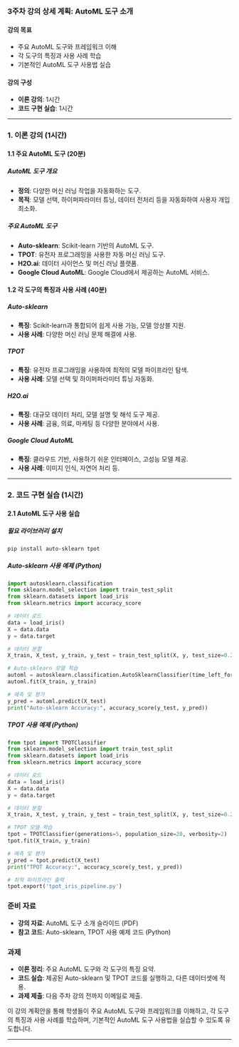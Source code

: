 ### 3주차 강의 상세 계획: AutoML 도구 소개

#### 강의 목표
- 주요 AutoML 도구와 프레임워크 이해
- 각 도구의 특징과 사용 사례 학습
- 기본적인 AutoML 도구 사용법 실습

#### 강의 구성
- **이론 강의**: 1시간
- **코드 구현 실습**: 1시간

---

### 1. 이론 강의 (1시간)

#### 1.1 주요 AutoML 도구 (20분)

##### AutoML 도구 개요
- **정의**: 다양한 머신 러닝 작업을 자동화하는 도구.
- **목적**: 모델 선택, 하이퍼파라미터 튜닝, 데이터 전처리 등을 자동화하여 사용자 개입 최소화.

##### 주요 AutoML 도구
- **Auto-sklearn**: Scikit-learn 기반의 AutoML 도구.
- **TPOT**: 유전자 프로그래밍을 사용한 자동 머신 러닝 도구.
- **H2O.ai**: 데이터 사이언스 및 머신 러닝 플랫폼.
- **Google Cloud AutoML**: Google Cloud에서 제공하는 AutoML 서비스.

#### 1.2 각 도구의 특징과 사용 사례 (40분)

##### Auto-sklearn
- **특징**: Scikit-learn과 통합되어 쉽게 사용 가능, 모델 앙상블 지원.
- **사용 사례**: 다양한 머신 러닝 문제 해결에 사용.

##### TPOT
- **특징**: 유전자 프로그래밍을 사용하여 최적의 모델 파이프라인 탐색.
- **사용 사례**: 모델 선택 및 하이퍼파라미터 튜닝 자동화.

##### H2O.ai
- **특징**: 대규모 데이터 처리, 모델 설명 및 해석 도구 제공.
- **사용 사례**: 금융, 의료, 마케팅 등 다양한 분야에서 사용.

##### Google Cloud AutoML
- **특징**: 클라우드 기반, 사용하기 쉬운 인터페이스, 고성능 모델 제공.
- **사용 사례**: 이미지 인식, 자연어 처리 등.

---

### 2. 코드 구현 실습 (1시간)

#### 2.1 AutoML 도구 사용 실습

##### 필요 라이브러리 설치
```bash
pip install auto-sklearn tpot
```

##### Auto-sklearn 사용 예제 (Python)
```python
import autosklearn.classification
from sklearn.model_selection import train_test_split
from sklearn.datasets import load_iris
from sklearn.metrics import accuracy_score

# 데이터 로드
data = load_iris()
X = data.data
y = data.target

# 데이터 분할
X_train, X_test, y_train, y_test = train_test_split(X, y, test_size=0.2, random_state=42)

# Auto-sklearn 모델 학습
automl = autosklearn.classification.AutoSklearnClassifier(time_left_for_this_task=60, per_run_time_limit=30)
automl.fit(X_train, y_train)

# 예측 및 평가
y_pred = automl.predict(X_test)
print("Auto-sklearn Accuracy:", accuracy_score(y_test, y_pred))
```

##### TPOT 사용 예제 (Python)
```python
from tpot import TPOTClassifier
from sklearn.model_selection import train_test_split
from sklearn.datasets import load_iris
from sklearn.metrics import accuracy_score

# 데이터 로드
data = load_iris()
X = data.data
y = data.target

# 데이터 분할
X_train, X_test, y_train, y_test = train_test_split(X, y, test_size=0.2, random_state=42)

# TPOT 모델 학습
tpot = TPOTClassifier(generations=5, population_size=20, verbosity=2)
tpot.fit(X_train, y_train)

# 예측 및 평가
y_pred = tpot.predict(X_test)
print("TPOT Accuracy:", accuracy_score(y_test, y_pred))

# 최적 파이프라인 출력
tpot.export('tpot_iris_pipeline.py')
```

### 준비 자료
- **강의 자료**: AutoML 도구 소개 슬라이드 (PDF)
- **참고 코드**: Auto-sklearn, TPOT 사용 예제 코드 (Python)

### 과제
- **이론 정리**: 주요 AutoML 도구와 각 도구의 특징 요약.
- **코드 실습**: 제공된 Auto-sklearn 및 TPOT 코드를 실행하고, 다른 데이터셋에 적용.
- **과제 제출**: 다음 주차 강의 전까지 이메일로 제출.

이 강의 계획안을 통해 학생들이 주요 AutoML 도구와 프레임워크를 이해하고, 각 도구의 특징과 사용 사례를 학습하며, 기본적인 AutoML 도구 사용법을 실습할 수 있도록 유도합니다.

---
